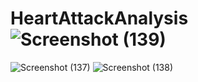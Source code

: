 # HeartAttackAnalysis![Screenshot (139)](https://github.com/user-attachments/assets/5f839896-c4b3-4572-bb25-98e7c399c247)
![Screenshot (137)](https://github.com/user-attachments/assets/66ffb94c-2a97-4169-8584-7f4672cd1b72)
![Screenshot (138)](https://github.com/user-attachments/assets/fbd62fdb-843b-49fb-a93e-8eed579c20f4)
